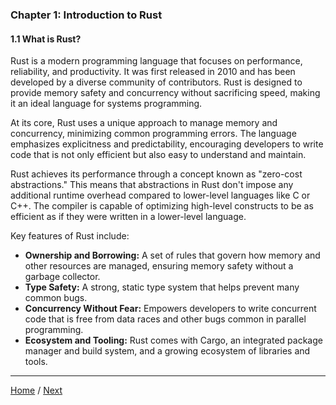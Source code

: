 ### Chapter 1: Introduction to Rust

#### 1.1 What is Rust?

Rust is a modern programming language that focuses on performance, reliability, and productivity. It was first released in 2010 and has been developed by a diverse community of contributors. Rust is designed to provide memory safety and concurrency without sacrificing speed, making it an ideal language for systems programming.

At its core, Rust uses a unique approach to manage memory and concurrency, minimizing common programming errors. The language emphasizes explicitness and predictability, encouraging developers to write code that is not only efficient but also easy to understand and maintain.

Rust achieves its performance through a concept known as "zero-cost abstractions." This means that abstractions in Rust don't impose any additional runtime overhead compared to lower-level languages like C or C++. The compiler is capable of optimizing high-level constructs to be as efficient as if they were written in a lower-level language.

Key features of Rust include:
- **Ownership and Borrowing:** A set of rules that govern how memory and other resources are managed, ensuring memory safety without a garbage collector.
- **Type Safety:** A strong, static type system that helps prevent many common bugs.
- **Concurrency Without Fear:** Empowers developers to write concurrent code that is free from data races and other bugs common in parallel programming.
- **Ecosystem and Tooling:** Rust comes with Cargo, an integrated package manager and build system, and a growing ecosystem of libraries and tools.

---

[Home](/) / [Next](/Chapter_1/1_2.md)